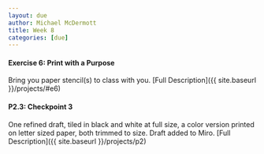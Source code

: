 ```yaml
---
layout: due
author: Michael McDermott
title: Week 8
categories: [due]
---
```

#### Exercise 6: Print with a Purpose
Bring you paper stencil(s) to class with you. [Full Description]({{ site.baseurl }}/projects/#e6)

#### P2.3: Checkpoint 3
One refined draft, tiled in black and white at full size, a color version printed on letter sized paper, both trimmed to size. Draft added to Miro. [Full Description]({{ site.baseurl }}/projects/p2)
